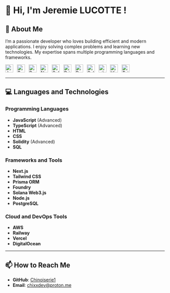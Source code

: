 # 👋 Hi, I'm Jeremie LUCOTTE !

## 🌟 About Me
I’m a passionate developer who loves building efficient and modern applications. I enjoy solving complex problems and learning new technologies. My expertise spans multiple programming languages and frameworks.

[<img src="https://img.shields.io/badge/JavaScript-282C34?logo=javascript&logoColor=F7DF1E" alt="JavaScript logo" title="JavaScript" height="25" />][tech_tools_anchor]
&nbsp;
[<img src="https://img.shields.io/badge/TypeScript-282C34?logo=typescript&logoColor=3178C6" alt="TypeScript logo" title="TypeScript" height="25" />][tech_tools_anchor]
&nbsp;
[<img src="https://img.shields.io/badge/React-282C34?logo=react&logoColor=61DAFB" alt="React logo" title="React" height="25" />][tech_tools_anchor]
&nbsp;
[<img src="https://img.shields.io/badge/Next.js-282C34?logo=next.js&logoColor=FFFFFF" alt="Next.js logo" title="Next.js" height="25" />][tech_tools_anchor]
&nbsp;
[<img src="https://img.shields.io/badge/Solidity-282C34?logo=solidity&logoColor=363636" alt="Solidity logo" title="Solidity" height="25" />][tech_tools_anchor]
&nbsp;
[<img src="https://img.shields.io/badge/Prisma-282C34?logo=prisma&logoColor=2D3748" alt="Prisma logo" title="Prisma" height="25" />][tech_tools_anchor]
&nbsp;
[<img src="https://img.shields.io/badge/PostgreSQL-282C34?logo=postgresql&logoColor=4169E1" alt="PostgreSQL logo" title="PostgreSQL" height="25" />][tech_tools_anchor]
&nbsp;
[<img src="https://img.shields.io/badge/Solana-282C34?logo=solana&logoColor=00FFA3" alt="Solana logo" title="Solana" height="25" />][tech_tools_anchor]
&nbsp;
[<img src="https://img.shields.io/badge/git-282C34?logo=git&logoColor=F05032" alt="git logo" title="git" height="25" />][tech_tools_anchor]
&nbsp;
[<img src="https://img.shields.io/badge/VS%20Code-282C34?logo=visual-studio-code&logoColor=007ACC" alt="Visual Studio Code logo" title="Visual Studio Code" height="25" />][tech_tools_anchor]
&nbsp;
[<img src="https://img.shields.io/badge/Tailwind%20CSS-282C34?logo=tailwindcss&logoColor=06B6D4" alt="Tailwind CSS logo" title="Tailwind CSS" height="25" />][tech_tools_anchor]


---

## 💻 Languages and Technologies

### Programming Languages
- **JavaScript** (Advanced)
- **TypeScript** (Advanced)
- **HTML**
- **CSS**
- **Solidity** (Advanced)
- **SQL**

### Frameworks and Tools
- **Next.js**
- **Tailwind CSS**
- **Prisma ORM**
- **Foundry**
- **Solana Web3.js**
- **Node.js**
- **PostgreSQL**

### Cloud and DevOps Tools
- **AWS**
- **Railway**
- **Vercel**
- **DigitalOcean**

---

## 📫 How to Reach Me
- **GitHub**: [Chinoiserie1](https://github.com/Chinoiserie1)
- **Email**: chixxdev@proton.me

[tech_tools_anchor]: #about
